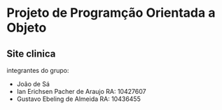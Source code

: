 # Projeto de Programção Orientada a Objeto 
## Site clinica 

integrantes do grupo:
- João de Sá
- Ian Erichsen Pacher de Araujo RA: 10427607
- Gustavo Ebeling de Almeida RA: 10436455